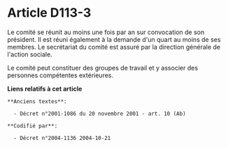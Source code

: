 # Article D113-3

Le comité se réunit au moins une fois par an sur convocation de son président. Il est réuni également à la demande d'un quart
au moins de ses membres. Le secrétariat du comité est assuré par la direction générale de l'action sociale.

Le comité peut constituer des groupes de travail et y associer des personnes compétentes extérieures.

**Liens relatifs à cet article**

	**Anciens textes**:

	  - Décret n°2001-1086 du 20 novembre 2001 - art. 10 (Ab)

	**Codifié par**:

	  - Décret n°2004-1136 2004-10-21
